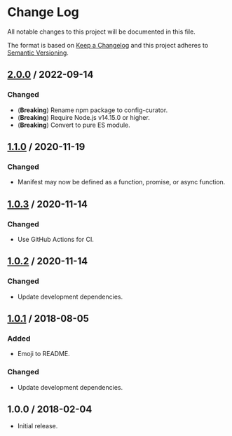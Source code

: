 # Change Log

All notable changes to this project will be documented in this file.

The format is based on [Keep a Changelog](http://keepachangelog.com/)
and this project adheres to [Semantic Versioning](http://semver.org/).

## [2.0.0] / 2022-09-14

### Changed

- (**Breaking**) Rename npm package to config-curator.
- (**Breaking**) Require Node.js v14.15.0 or higher.
- (**Breaking**) Convert to pure ES module.

## [1.1.0] / 2020-11-19

### Changed

- Manifest may now be defined as a function, promise, or async function.

## [1.0.3] / 2020-11-14

### Changed

- Use GitHub Actions for CI.

## [1.0.2] / 2020-11-14

### Changed

- Update development dependencies.

## [1.0.1] / 2018-08-05

### Added

- Emoji to README.

### Changed

- Update development dependencies.

## 1.0.0 / 2018-02-04

- Initial release.

[Unreleased]: https://github.com/razor-x/config-curator/compare/v2.0.0...HEAD
[2.0.0]: https://github.com/razor-x/config-curator/compare/v1.1.0...v2.0.0
[1.1.0]: https://github.com/razor-x/config-curator/compare/v1.0.3...v1.1.0
[1.0.3]: https://github.com/razor-x/config-curator/compare/v1.0.2...v1.0.3
[1.0.2]: https://github.com/razor-x/config-curator/compare/v1.0.1...v1.0.2
[1.0.1]: https://github.com/razor-x/config-curator/compare/v1.0.0...v1.0.1
